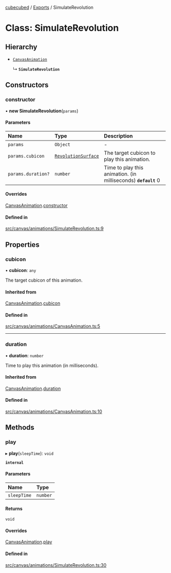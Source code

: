 [cubecubed](/reference/README.md) / [Exports](/reference/modules.md) / SimulateRevolution

# Class: SimulateRevolution

## Hierarchy

- [`CanvasAnimation`](/reference/classes/CanvasAnimation.md)

  ↳ **`SimulateRevolution`**

## Constructors

### constructor

• **new SimulateRevolution**(`params`)

#### Parameters

| Name | Type | Description |
| :------ | :------ | :------ |
| `params` | `Object` | - |
| `params.cubicon` | [`RevolutionSurface`](/reference/classes/RevolutionSurface.md) | The target cubicon to play this animation. |
| `params.duration?` | `number` | Time to play this animation. (in milliseconds)  **`default`** 0 |

#### Overrides

[CanvasAnimation](/reference/classes/CanvasAnimation.md).[constructor](/reference/classes/CanvasAnimation.md#constructor)

#### Defined in

[src/canvas/animations/SimulateRevolution.ts:9](https://github.com/imaphatduc/cubecubed/blob/0dc8d92/src/canvas/animations/SimulateRevolution.ts#L9)

## Properties

### cubicon

• **cubicon**: `any`

The target cubicon of this animation.

#### Inherited from

[CanvasAnimation](/reference/classes/CanvasAnimation.md).[cubicon](/reference/classes/CanvasAnimation.md#cubicon)

#### Defined in

[src/canvas/animations/CanvasAnimation.ts:5](https://github.com/imaphatduc/cubecubed/blob/0dc8d92/src/canvas/animations/CanvasAnimation.ts#L5)

___

### duration

• **duration**: `number`

Time to play this animation (in milliseconds).

#### Inherited from

[CanvasAnimation](/reference/classes/CanvasAnimation.md).[duration](/reference/classes/CanvasAnimation.md#duration)

#### Defined in

[src/canvas/animations/CanvasAnimation.ts:10](https://github.com/imaphatduc/cubecubed/blob/0dc8d92/src/canvas/animations/CanvasAnimation.ts#L10)

## Methods

### play

▸ **play**(`sleepTime`): `void`

**`internal`**

#### Parameters

| Name | Type |
| :------ | :------ |
| `sleepTime` | `number` |

#### Returns

`void`

#### Overrides

[CanvasAnimation](/reference/classes/CanvasAnimation.md).[play](/reference/classes/CanvasAnimation.md#play)

#### Defined in

[src/canvas/animations/SimulateRevolution.ts:30](https://github.com/imaphatduc/cubecubed/blob/0dc8d92/src/canvas/animations/SimulateRevolution.ts#L30)
